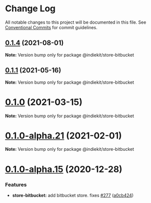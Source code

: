 # Change Log

All notable changes to this project will be documented in this file.
See [Conventional Commits](https://conventionalcommits.org) for commit guidelines.

## [0.1.4](https://github.com/getindiekit/indiekit/compare/v0.1.3...v0.1.4) (2021-08-01)

**Note:** Version bump only for package @indiekit/store-bitbucket





## [0.1.1](https://github.com/getindiekit/indiekit/compare/v0.1.0...v0.1.1) (2021-05-16)

**Note:** Version bump only for package @indiekit/store-bitbucket





# [0.1.0](https://github.com/getindiekit/indiekit/compare/v0.1.0-alpha.23...v0.1.0) (2021-03-15)

**Note:** Version bump only for package @indiekit/store-bitbucket





# [0.1.0-alpha.21](https://github.com/getindiekit/indiekit/compare/v0.1.0-alpha.20...v0.1.0-alpha.21) (2021-02-01)

**Note:** Version bump only for package @indiekit/store-bitbucket





# [0.1.0-alpha.15](https://github.com/getindiekit/indiekit/compare/v0.1.0-alpha.14...v0.1.0-alpha.15) (2020-12-28)


### Features

* **store-bitbucket:** add bitbucket store. fixes [#277](https://github.com/getindiekit/indiekit/issues/277) ([a0cb424](https://github.com/getindiekit/indiekit/commit/a0cb4249ef26c3846078844fc5eba65dc40b6bb7))
